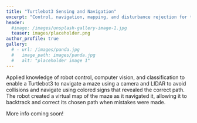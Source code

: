 ```yaml
---
title: "Turtlebot3 Sensing and Navigation"
excerpt: "Control, navigation, mapping, and disturbance rejection for the Turtlebot3."
header:
  #image: /images/unsplash-gallery-image-1.jpg
  teaser: images/placeholder.png
author_profile: true
gallery:
  # - url: /images/panda.jpg
  #   image_path: images/panda.jpg
  #   alt: "placeholder image 1"
---
```


Applied knowledge of robot control, computer vision, and classification to enable a Turtlebot3 to navigate a maze using a camera and LIDAR to avoid collisions and navigate using colored signs that revealed the correct path. The robot created a virtual map of the maze as it navigated it, allowing it to backtrack and correct its chosen path when mistakes were made.

More info coming soon!